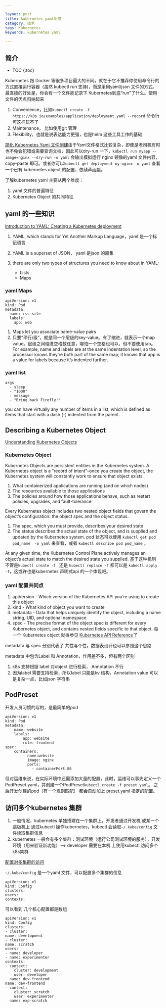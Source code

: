 ```yaml
---

layout: post
title: kubernetes yaml配置
category: 技术
tags: Kubernetes
keywords: kubernetes yaml

---
```


## 简介

* TOC
{:toc}


Kubernetes 跟 Docker 等很多项目最大的不同，就在于它不推荐你使用命令行的方式直接运行容器（虽然 kubectl run 支持)，而是采用yaml/json 文件的方式。最直接的好处是，你会有一个文件能记录下 Kubernetes到底“run”了什么。使用文件的优点归纳起来

1. Convenience，比如`kubectl create -f https://k8s.io/examples/application/deployment.yaml --record` 命令行可这样玩不了
2. Maintenance， 比如使用git 管理
3. Flexibility，也就是说表达能力更强，也是helm 这些工具工作的基础


[简化 Kubernetes Yaml 文件创建](https://yq.aliyun.com/articles/341213)由于Yaml文件格式比较复杂，即使是老司机有时也不免会犯错或需要查询文档，因此可以dry-run 一下，`kubectl run myapp --image=nginx --dry-run -o yaml` 会输出模拟运行 nginx 镜像的yaml 文件内容，copy-paste 即可。或者你可以` kubectl get deployment my-nginx -o yaml ` 查看一个已有 kubernetes object 的配置，依葫芦画瓢。

了解kubernetes yaml 主要从两个维度：

1. yaml 文件的普遍特征
2. Kubernetes Object 的共同特征


## yaml 的一些知识

[Introduction to YAML: Creating a Kubernetes deployment](https://www.mirantis.com/blog/introduction-to-yaml-creating-a-kubernetes-deployment/)

1. YAML, which stands for Yet Another Markup Language，yaml 是一个标记语言
1. YAML is a superset of JSON， yaml 是json 的超集
2. there are only two types of structures you need to know about in YAML:

	* Lists
	* Maps

### yaml Maps

	apiVersion: v1
	kind: Pod
	metadata:
	  name: rss-site
	  labels:
	    app: web

 1. Maps let you associate name-value pairs
 2. 只要“平行/级”，就是同一个层级的key-value。有了缩进，就表示一个map value。层级之间缩进空格数任意，哪怕一个空格也可以，但不要使用tab。 For example, name and labels are at the same indentation level, so the processor knows they’re both part of the same map; it knows that app is a value for labels because it’s indented further.

 
### yaml list

	args
	  - sleep
	  - "1000"
	  - message
	  - "Bring back Firefly!"


you can have virtually any number of items in a list, which is defined as items that start with a dash (-) indented from the parent. 

## Describing a Kubernetes Object

[Understanding Kubernetes Objects](https://kubernetes.io/docs/concepts/overview/working-with-objects/kubernetes-objects/)

### Kubernetes Object

Kubernetes Objects are persistent entities in the Kubernetes system. A Kubernetes object is a “record of intent”–once you create the object, the Kubernetes system will constantly work to ensure that object exists. 

1. What containerized applications are running (and on which nodes)
2. The resources available to those applications
3. The policies around how those applications behave, such as restart policies, upgrades, and fault-tolerance


Every Kubernetes object includes two nested object fields that govern the object’s configuration: the object spec and the object status.

1. The spec, which you must provide, describes your desired state 
2. The status describes the actual state of the object, and is supplied and updated by the Kubernetes system. pod 状态可以使用 `kubectl get pod pod_name  -o yaml` 来查看，或者 `kubectl describe pod pod_name` 。


At any given time, the Kubernetes Control Plane actively manages an object’s actual state to match the desired state you supplied. 基于这种机制 不管是`kubectl create -f ` 还是 `kubectl replace -f` 都可以是 `kubectl apply -f`，这或许也是kubernetes 声明式api 的一个体现吧。

### yaml 配置共同点


1. apiVersion - Which version of the Kubernetes API you’re using to create this object
2. kind - What kind of object you want to create
3. metadata - Data that helps uniquely identify the object, including a name string, UID, and optional namespace
4. spec - The precise format of the object spec is different for every Kubernetes object, and contains nested fields specific to that object. 每一个 Kubernetes object 就得参见  [Kubernetes API Reference](https://kubernetes.io/docs/reference/generated/kubernetes-api/v1.12/)了

metadata 与 spec 分别代表了 共性与个性，数据表设计也可以参照这个思路

metadata 中包含Label 和 Annotation，作用差不多，但有两个区别
1. k8s 支持根据 label 对object 进行检索， Annotation 不行
2. 因为label 需要支持检索，所以label 只能是kv 结构，Annotation value 可以是复杂一点，比如json 字符串

## PodPreset

开发人员习惯的写的，是最简单的pod

	apiVersion: v1
	kind: Pod
	metadata: 
		name: website 
		labels:
			app: website 
			role: frontend
	spec: 
		containers: 
			- name:website 
			  image: nginx
			  ports: 
				- containerPort:80

但对运维来说，在实际环境中还需添加大量的配置，此时，运维可以事先定义一个PodPreset.yaml，并创建一个PodPreset`kubectl create -f preset.yaml`。 之后开发创建的pod（有一个规则匹配） 都会自动加上 preset.yaml 指定的配置。



## 访问多个kubernetes 集群

1. 一般情况，kubernetes 单独搭建在一个集群上，开发者通过开发机 或某一个跳板机上 通过kubectl 操作kubernetes，kubectl 会读取`~/.kube/config` 文件读取集群信息
2. kubernetes 一般会有多个集群：测试环境（运行公司测试环境的服务），开发环境（用来验证新功能）==> developer 需要在本机 上使用kubectl 访问多个k8s集群

[配置对多集群的访问](https://kubernetes.io/zh/docs/tasks/access-application-cluster/configure-access-multiple-clusters/)

`~/.kube/config` 是一个yaml 文件，可以配置多个集群的信息

    apiVersion: v1
    kind: Config
    clusters:
    users:
    contexts:

可以看到 几个核心配置都是数组

    apiVersion: v1
    kind: Config
    clusters:
    - cluster:
    name: development
    - cluster:
    name: scratch
    users:
    - name: developer
    - name: experimenter
    contexts:
    - context:
        cluster: development
        user: developer
      name: dev-frontend
    name: dev-frontend
    - context:
        cluster: scratch
        user: experimenter
      name: exp-scratch